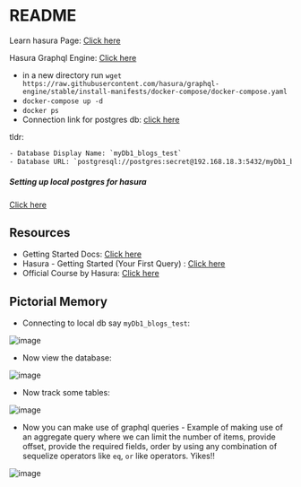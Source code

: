 # README

Learn hasura Page: [Click here](https://github.com/sahilrajput03/sahilrajput03/blob/master/learn-hasura.md)

Hasura Graphql Engine: [Click here](https://github.com/hasura/graphql-engine)

- in a new directory run `wget https://raw.githubusercontent.com/hasura/graphql-engine/stable/install-manifests/docker-compose/docker-compose.yaml`
- `docker-compose up -d`
- `docker ps`
- Connection link for postgres db: [click here](https://github.com/sahilrajput03/learning_sql/blob/main/Notes_setup-postgres.md#hasura-connecting-db)

tldr: 

```txt
- Database Display Name: `myDb1_blogs_test`
- Database URL: `postgresql://postgres:secret@192.168.18.3:5432/myDb1_blogs_test` or `postgresql://postgres:secret@192.168.18.3:5432/myDb1_test`
```

##### Setting up local postgres for hasura

[Click here](https://github.com/sahilrajput03/learning_sql/blob/main/Notes_setup-postgres.md#hasura-connecting-db)

## Resources

- Getting Started Docs: [Click here](https://hasura.io/docs/latest/graphql/core/getting-started/first-graphql-query/#create-a-table)
- Hasura - Getting Started (Your First Query) : [Click here](https://youtu.be/ZGKQ0U18USU)
- Official Course by Hasura: [Click here](https://hasura.io/learn/graphql/hasura/introduction/?pg=oss-console&plcmt=onboarding-checklist)

## Pictorial Memory

- Connecting to local db say `myDb1_blogs_test`:

![image](https://user-images.githubusercontent.com/31458531/177777669-66ea22e2-6535-41bc-997e-0ced5d06024e.png)

- Now view the database: 

![image](https://user-images.githubusercontent.com/31458531/177777934-23a6b256-cd69-49fc-af8e-c4551f1ad854.png)

- Now track some tables: 

![image](https://user-images.githubusercontent.com/31458531/177778852-dd8cf5a6-2fa6-400b-bc9c-6c6de2910c83.png)


- Now you can make use of graphql queries - Example of making use of an aggregate query where we can limit the number of items, provide offset, provide the required fields, order by using any combination of sequelize operators like `eq`, `or` like operators. Yikes!!

![image](https://user-images.githubusercontent.com/31458531/177779920-2db69b4a-6270-41a3-83f2-55a6bbcf9450.png)
